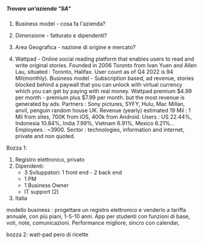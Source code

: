 ##### Trovare un'azienda "SA"

1) Business model - cosa fa l'azienda?
2) Dimensione - fatturato e dipendenti?
3) Area Geografica - nazione di origine e mercato?

1) Wattpad - Online social reading platform that enables users to read and write original stories. Founded in 2006 Toronto from Ivan Yuen and Allen Lau, situated : Toronto, Halifax. User count as of Q4 2022 is 94 Mil(monthly). Business model - Subscription based, ad revenue, stories blocked behind a paywall that you can unlock with virtual currency which you can get by paying with real money. Wattpad premium $4.99 per month - premium plus $7.99 per month. but the most revenue is generated by ads. Partners : Sony pictures, SYFY, Hulu, Mac Millan, anvil, penguin random house UK. Revenue (yearly) estimated 19 Mil : 1 Mil from sites, 700K from iOS, 400k from Android. Users : US 22.44%, Indonesia 10.84%, India 7.99%, Vietnam 6.91%, Mexico 6.21%... Employees : ~3900. Sector : technologies, information and internet, private and non quoted.

Bozza 1:
1) Registro elettronico, privato
2) Dipendenti: 
	- 3 Sviluppatori:  1 front end - 2 back end
	- 1 PM
	- 1 Business Owner
	- IT support (2)
3) Italia

modello business : progettare un registro elettronico e venderlo a tariffa annuale, con più piani, 1-5-10 anni. App per studenti con funzioni di base, voti, note, comunicazioni.
Performance migliore, sincro con calendar, 

bozza 2: watt-pad pero di ricette